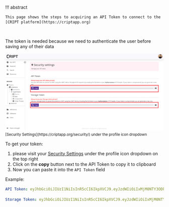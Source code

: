 !!! abstract

    This page shows the steps to acquiring an API Token to connect to the [CRIPT platform](https://criptapp.org)

<br/>

The token is needed because we need to authenticate the user before saving any of their data

<img class="screenshot-border" src="../../images/cript_token_page.png" alt="Screenshot of CRIPT security page where API token is found">

<small>
   [Security Settings](https://criptapp.org/security/)
   under the profile icon dropdown
</small>


To get your token:

1. please visit your [Security Settings](https://criptapp.org/security/) under the profile
   icon dropdown on the top right
2. Click on the **copy** button next to the API Token to copy it to clipboard
3. Now you can paste it into the `API Token` field

Example:

<!-- trunk-ignore-begin(cspell/error) -->
<!-- trunk-ignore-begin(gitleaks/jwt) -->

```yaml
API Token: eyJhbGciOiJIUzI1NiIsInR5cCI6IkpXVCJ9.eyJzdWIiOiIxMjM0NTY3ODkwIiwibmFtZSI6IkpvaG4gRG9lIiwiaWF0IjoxNTE2MjM5MDIyfQ.SflKxwRJSMeKKF2QT4fwpMeJf36POk6yJV_adQssw5c

Storage Token: eyJhbGciOiJIUzI1NiIsInR5cCI6IkpXVCJ9.eyJzdWIiOiIxMjM0NTY3ODkwIiwibmFtZSI6IkpvaG4gU21pdGgiLCJpYXQiOjE1MTYyMzkwMjJ9.Q_w2AVguPRU2KskCXwR7ZHl09TQXEntfEA8Jj2_Jyew
```

<!--  trunk-ignore-end(gitleaks/jwt) -->
<!--  trunk-ignore-end(cspell/error) -->
